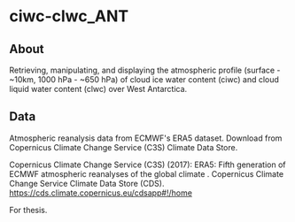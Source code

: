 # ciwc-clwc_ANT

## About
Retrieving, manipulating, and displaying the atmospheric profile (surface - ~10km, 1000 hPa - ~650 hPa) of cloud ice water content (ciwc) and cloud liquid water content (clwc) over West Antarctica. 

## Data

Atmospheric reanalysis data from ECMWF's ERA5 dataset. Download from Copernicus Climate Change Service (C3S) Climate Data Store.

Copernicus Climate Change Service (C3S) (2017): ERA5: Fifth generation of ECMWF atmospheric reanalyses of the global climate . Copernicus Climate Change Service Climate Data Store (CDS). https://cds.climate.copernicus.eu/cdsapp#!/home

For thesis.

